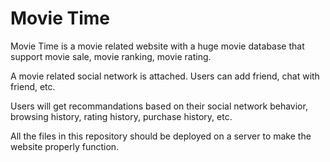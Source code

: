 Movie Time
==========

Movie Time is a movie related website with a huge movie database that support movie sale, movie ranking, movie rating.

A movie related social network is attached. Users can add friend, chat with friend, etc.

Users will get recommandations based on their social network behavior, browsing history, rating history, purchase history, etc.

All the files in this repository should be deployed on a server to make the website properly function.
